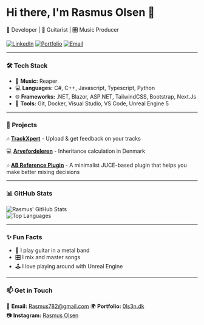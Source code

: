 # Hi there, I'm Rasmus Olsen 👋  
🚀 Developer | 🎸 Guitarist | 🎛️ Music Producer  

[![LinkedIn](https://img.shields.io/badge/-LinkedIn-blue?style=flat&logo=Linkedin&logoColor=white)](https://www.linkedin.com/in/rasmus-olsen-a036471bb/) 
[![Portfolio](https://img.shields.io/badge/Portfolio-0ls3n.dk-orange)](https://0ls3n.dk/)
[![Email](https://img.shields.io/badge/Email-Rasmus782@gmail.com-red)](mailto:Rasmus782@gmail.com)

---
### 🛠 Tech Stack
- 🎵 **Music:** Reaper 
- 💻 **Languages:** C#, C++, Javascript, Typescript, Python 
- 🌐 **Frameworks:** .NET, Blazor, ASP.NET, TailwindCSS, Bootstrap, Next.Js
- 🔧 **Tools:** Git, Docker, Visual Studio, VS Code, Unreal Engine 5

---
### 🎸 Projects
🎶 **[TrackXpert](https://github.com/0ls3n/TrackXpert)** - Upload & get feedback on your tracks  

💻 **[Arvefordeleren](https://github.com/Markusrgg/Arvefordeleren)** - Inheritance calculation in Denmark

🎶 **[AB Reference Plugin](https://github.com/0ls3n/AB_Reference)** - A minimalist JUCE-based plugin that helps you make better mixing decisions

---
### 📊 GitHub Stats
![Rasmus' GitHub Stats](https://github-readme-stats.vercel.app/api?username=0ls3n&show_icons=true&theme=radical)  
![Top Languages](https://github-readme-stats.vercel.app/api/top-langs/?username=0ls3n&layout=compact&theme=radical)  

---
### ✨ Fun Facts
- 🎸 I play guitar in a metal band  
- 🎛️ I mix and master songs  
- 🕹️ I love playing around with Unreal Engine

---
### 📫 Get in Touch
💌 **Email:** Rasmus782@gmail.com
🌍 **Portfolio:** [0ls3n.dk](https://0ls3n.dk/om-mig/)  
📷 **Instagram:** [Rasmus Olsen](https://www.instagram.com/rasmusolsen03/)  

